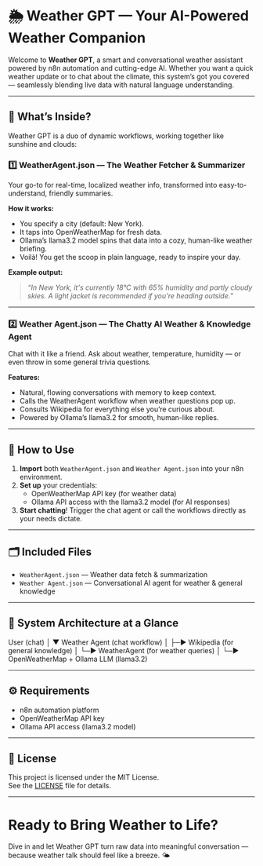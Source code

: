 # 🌦️ Weather GPT — Your AI-Powered Weather Companion

Welcome to **Weather GPT**, a smart and conversational weather assistant powered by n8n automation and cutting-edge AI. Whether you want a quick weather update or to chat about the climate, this system’s got you covered — seamlessly blending live data with natural language understanding.

---

## 🚀 What’s Inside?

Weather GPT is a duo of dynamic workflows, working together like sunshine and clouds:

### 1️⃣ WeatherAgent.json — The Weather Fetcher & Summarizer  
Your go-to for real-time, localized weather info, transformed into easy-to-understand, friendly summaries.

**How it works:**
- You specify a city (default: New York).
- It taps into OpenWeatherMap for fresh data.
- Ollama’s llama3.2 model spins that data into a cozy, human-like weather briefing.
- Voilà! You get the scoop in plain language, ready to inspire your day.

**Example output:**  
> *“In New York, it's currently 18°C with 65% humidity and partly cloudy skies. A light jacket is recommended if you're heading outside.”*

---

### 2️⃣ Weather Agent.json — The Chatty AI Weather & Knowledge Agent  
Chat with it like a friend. Ask about weather, temperature, humidity — or even throw in some general trivia questions.

**Features:**
- Natural, flowing conversations with memory to keep context.
- Calls the WeatherAgent workflow when weather questions pop up.
- Consults Wikipedia for everything else you’re curious about.
- Powered by Ollama’s llama3.2 for smooth, human-like replies.

---

## 🔧 How to Use

1. **Import** both `WeatherAgent.json` and `Weather Agent.json` into your n8n environment.  
2. **Set up** your credentials:  
   - OpenWeatherMap API key (for weather data)  
   - Ollama API access with the llama3.2 model (for AI responses)  
3. **Start chatting**! Trigger the chat agent or call the workflows directly as your needs dictate.

---

## 🗂️ Included Files

- `WeatherAgent.json` — Weather data fetch & summarization  
- `Weather Agent.json` — Conversational AI agent for weather & general knowledge

---

## 🧩 System Architecture at a Glance

User (chat)
│
▼
Weather Agent (chat workflow)
│
├─► Wikipedia (for general knowledge)
│
└─► WeatherAgent (for weather queries)
│
└─► OpenWeatherMap + Ollama LLM (llama3.2)


---

## ⚙️ Requirements

- n8n automation platform  
- OpenWeatherMap API key  
- Ollama API access (llama3.2 model)  

---

## 📜 License

This project is licensed under the MIT License.  
See the [LICENSE](./LICENSE) file for details.

---

# Ready to Bring Weather to Life?

Dive in and let Weather GPT turn raw data into meaningful conversation — because weather talk should feel like a breeze. 🌤️
